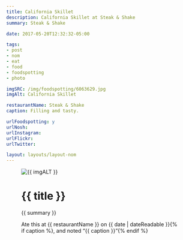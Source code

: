 ```yaml
---
title: California Skillet
description: California Skillet at Steak & Shake
summary: Steak & Shake

date: 2017-05-20T12:32:32-05:00

tags:
- post
- nom
- eat
- food
- foodspotting
- photo

imgSRC: /img/foodspotting/6063629.jpg
imgAlt: California Skillet

restaurantName: Steak & Shake
caption: Filling and tasty.

urlFoodspotting: y
urlNosh:
urlInstagram:
urlFlickr:
urlTwitter:

layout: layouts/layout-nom
---
```

<figure class="nom">
	<img class="u-photo img-border" src="{{ imgSRC }}" alt="{{ imgALT }}">
	<figcaption>
		<h1 class="title p-name">{{ title }}</h1>
		<p class="summary">{{ summary }}</p>
		<p>Ate this at {{ restaurantName }} on <time class="dt-published" datetime="{{ date | dateIso }}">{{ date | dateReadable }}</time>{% if caption %}, and noted <q class="caption">{{ caption }}</q>{% endif %}
	</figcaption>
</figure>